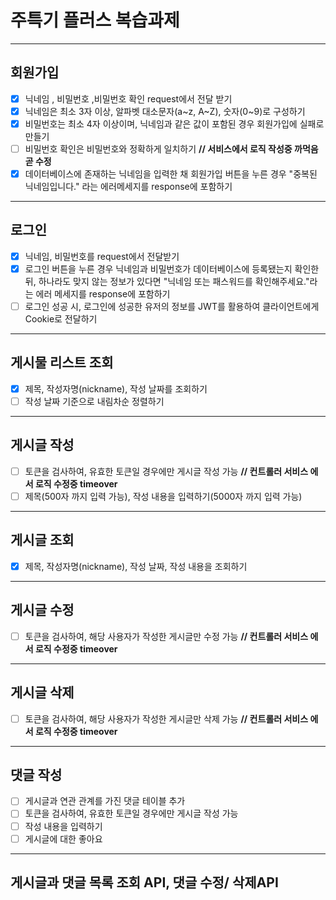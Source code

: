 # 주특기 플러스 복습과제


---
회원가입
---
- [x] 닉네임 , 비밀번호 ,비밀번호 확인 request에서 전달 받기
- [x] 닉네임은 최소 3자 이상, 알파벳 대소문자(a~z, A~Z), 숫자(0~9)로 구성하기
- [x] 비밀번호는 최소 4자 이상이며, 닉네임과 같은 값이 포함된 경우 회원가입에 실패로 만들기
- [ ] 비밀번호 확인은 비밀번호와 정확하게 일치하기 **// 서비스에서 로직 작성중 까먹음 곧 수정**
- [x] 데이터베이스에 존재하는 닉네임을 입력한 채 회원가입 버튼을 누른 경우 "중복된 닉네임입니다." 라는 에러메세지를 response에 포함하기

---
로그인
---
- [x] 닉네임, 비밀번호를 request에서 전달받기
- [x] 로그인 버튼을 누른 경우 닉네임과 비밀번호가 데이터베이스에 등록됐는지 확인한 뒤, 하나라도 맞지 않는 정보가 있다면 "닉네임 또는 패스워드를 확인해주세요."라는 에러 메세지를 response에 포함하기
- [ ] 로그인 성공 시, 로그인에 성공한 유저의 정보를 JWT를 활용하여 클라이언트에게 Cookie로 전달하기

---
게시물 리스트 조회
---

- [x] 제목, 작성자명(nickname), 작성 날짜를 조회하기
- [ ] 작성 날짜 기준으로 내림차순 정렬하기

---
게시글 작성
---

- [ ] 토큰을 검사하여, 유효한 토큰일 경우에만 게시글 작성 가능 **// 컨트롤러 서비스 에서 로직 수정중 timeover**
- [ ] 제목(500자 까지 입력 가능), 작성 내용을 입력하기(5000자 까지 입력 가능)

---
게시글 조회
---

- [x] 제목, 작성자명(nickname), 작성 날짜, 작성 내용을 조회하기
      
---
게시글 수정
---

- [ ] 토큰을 검사하여, 해당 사용자가 작성한 게시글만 수정 가능  **// 컨트롤러 서비스 에서 로직 수정중 timeover** 
      
---
게시글 삭제
---

 - [ ] 토큰을 검사하여, 해당 사용자가 작성한 게시글만 삭제 가능  **// 컨트롤러 서비스 에서 로직 수정중 timeover** 

---
댓글 작성
---

- [ ] 게시글과 연관 관계를 가진 댓글 테이블 추가
- [ ] 토큰을 검사하여, 유효한 토큰일 경우에만 게시글 작성 가능
- [ ] 작성 내용을 입력하기
- [ ] 게시글에 대한 좋아요 

---
게시글과 댓글 목록 조회 API, 댓글 수정/ 삭제API
---

